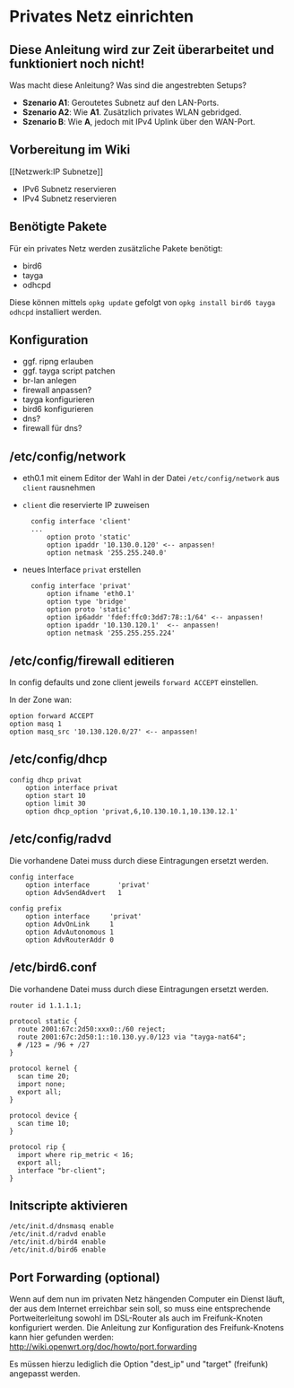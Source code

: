 # Privates Netz einrichten

## Diese Anleitung wird zur Zeit überarbeitet und funktioniert noch nicht!

Was macht diese Anleitung? Was sind die angestrebten Setups?

- **Szenario A1**: Geroutetes Subnetz auf den LAN-Ports.
- **Szenario A2**: Wie **A1**. Zusätzlich privates WLAN gebridged.
- **Szenario B**: Wie **A**, jedoch mit IPv4 Uplink über den WAN-Port.

## Vorbereitung im Wiki

[[Netzwerk:IP Subnetze]]

- IPv6 Subnetz reservieren
- IPv4 Subnetz reservieren

## Benötigte Pakete

Für ein privates Netz werden zusätzliche Pakete benötigt: 

- bird6
- tayga
- odhcpd

Diese können mittels `opkg update` gefolgt von `opkg install bird6 tayga odhcpd` installiert werden.

## Konfiguration

- ggf. ripng erlauben
- ggf. tayga script patchen
- br-lan anlegen
- firewall anpassen?
- tayga konfigurieren
- bird6 konfigurieren
- dns?
- firewall für dns?

## /etc/config/network

- eth0.1 mit einem Editor der Wahl in der Datei `/etc/config/network` aus `client` rausnehmen
- `client` die reservierte IP zuweisen

        config interface 'client'
        ...
            option proto 'static'
            option ipaddr '10.130.0.120' <-- anpassen!
            option netmask '255.255.240.0'
    
- neues Interface `privat` erstellen


        config interface 'privat'     
            option ifname 'eth0.1'
            option type 'bridge'      
            option proto 'static'
            option ip6addr 'fdef:ffc0:3dd7:78::1/64' <-- anpassen!
            option ipaddr '10.130.120.1'  <-- anpassen!
            option netmask '255.255.255.224'

## /etc/config/firewall editieren

In config defaults und zone client jeweils `forward ACCEPT` einstellen.

In der Zone wan:

    option forward ACCEPT
    option masq 1
    option masq_src '10.130.120.0/27' <-- anpassen!

## /etc/config/dhcp

    config dhcp privat                                              
        option interface privat
        option start 10
        option limit 30
        option dhcp_option 'privat,6,10.130.10.1,10.130.12.1'

## /etc/config/radvd
Die vorhandene Datei muss durch diese Eintragungen ersetzt werden.

    config interface                     
        option interface       'privat'
        option AdvSendAdvert   1

    config prefix
        option interface     'privat'
        option AdvOnLink     1
        option AdvAutonomous 1
        option AdvRouterAddr 0

## /etc/bird6.conf
Die vorhandene Datei muss durch diese Eintragungen ersetzt werden.

    router id 1.1.1.1;
    
    protocol static {
      route 2001:67c:2d50:xxx0::/60 reject;
      route 2001:67c:2d50:1::10.130.yy.0/123 via "tayga-nat64";
      # /123 = /96 + /27
    }

    protocol kernel {
      scan time 20;
      import none;
      export all;
    }

    protocol device {
      scan time 10;
    }

    protocol rip {
      import where rip_metric < 16;
      export all;
      interface "br-client";
    }

## Initscripte aktivieren

    /etc/init.d/dnsmasq enable
    /etc/init.d/radvd enable
    /etc/init.d/bird4 enable
    /etc/init.d/bird6 enable

## Port Forwarding (optional)
Wenn auf dem nun im privaten Netz hängenden Computer ein Dienst läuft, der aus dem Internet erreichbar sein soll, so muss eine entsprechende Portweiterleitung sowohl im DSL-Router als auch im Freifunk-Knoten konfiguriert werden. Die Anleitung zur Konfiguration des Freifunk-Knotens kann hier gefunden werden:
http://wiki.openwrt.org/doc/howto/port.forwarding

Es müssen hierzu lediglich die Option "dest_ip" und "target" (freifunk) angepasst werden.